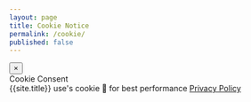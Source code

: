 ```yaml
---
layout: page
title: Cookie Notice
permalink: /cookie/
published: false
---
```




<!--
<div id="resultsmodal" class="modal fade show d-block"  tabindex="-1" role="dialog" aria-labelledby="resultsmodal">
  <div class="modal-dialog shadow" role="document">
    <div class="modal-content">
      <div class="modal-header" id="modtit">
        <button type="button" class="close" id="btnx" data-dismiss="modal" aria-label="Close"> &times; </button>
      </div>
      <div class="modal-body">
        {{site.title}} use's cookie 🍪 for best performance
        <ul class="mb-0">
        </ul>
      </div>
      <div class="modal-footer">
        <button id="btnx" type="button" class="btn btn-primary btn-sm" data-dismiss="modal">Close</button>
      </div>
    </div>
  </div>
</div>
-->
<div class="alert">
  <button type="button" class="close" arua-label="Close"> &times; </button>
  <div class="alert-heading">
    Cookie Consent
  </div>
  {{site.title}} use's cookie 🍪 for best performance
  <a href="" class="alert-link">Privacy Policy</a>
</div>
